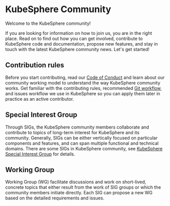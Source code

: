 # KubeSphere Community

Welcome to the KubeSphere community!

If you are looking for information on how to join us, you are in the right place. Read on to find out how you can get involved, contribute to KubeSphere code and documentation, propose new features, and stay in touch with the latest KubeSphere community news. Let's get started!

## Contribution rules

Before you start contributing, read our [Code of Conduct](code-of-conduct.md) and learn about our community working model to understand the way KubeSphere community works. Get familiar with the contributing rules, recommended [Git workflow](./developer-guide/guides/Development-workflow), and issues workflow we use in KubeSphere so you can apply them later in practice as an active contributor.

## Special Interest Group

Through SIGs, the KubeSphere community members collaborate and contribute to topics of long-term interest for KubeSphere and its community. Generally, SIGs can be either vertically focused on particular components and features, and can span multiple functional and technical domains. There are some SIGs in KubeSphere community, see [KubeSphere  Special Interest Group](SIGs.md) for details.

## Working Group

Working Group (WG) facilitate discussions and work on short-lived, concrete topics that either result from the work of SIG groups or which the community members initiate directly. Each SIG can propose a new WG based on the detailed requirements and issues.
